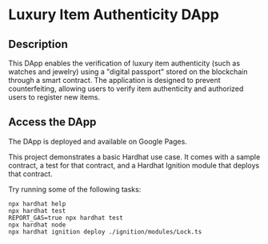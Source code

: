 # Luxury Item Authenticity DApp

## Description

This DApp enables the verification of luxury item authenticity (such as watches and jewelry) using a "digital passport" stored on the blockchain through a smart contract. The application is designed to prevent counterfeiting, allowing users to verify item authenticity and authorized users to register new items.

## Access the DApp

The DApp is deployed and available on Google Pages.

This project demonstrates a basic Hardhat use case. It comes with a sample contract, a test for that contract, and a Hardhat Ignition module that deploys that contract.

Try running some of the following tasks:

```shell
npx hardhat help
npx hardhat test
REPORT_GAS=true npx hardhat test
npx hardhat node
npx hardhat ignition deploy ./ignition/modules/Lock.ts
```

